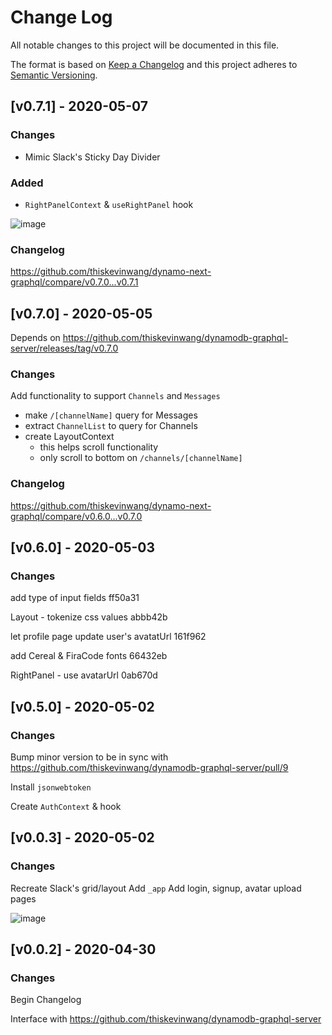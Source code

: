 # Change Log

All notable changes to this project will be documented in this file.

The format is based on [Keep a Changelog](http://keepachangelog.com/) and this project adheres to [Semantic Versioning](http://semver.org/).

## [v0.7.1] - 2020-05-07

### Changes

- Mimic Slack's Sticky Day Divider

### Added

- `RightPanelContext` & `useRightPanel` hook

![image](https://user-images.githubusercontent.com/26389321/81364304-53575700-90b3-11ea-9dc5-a6f96e76c13d.png)

### Changelog

https://github.com/thiskevinwang/dynamo-next-graphql/compare/v0.7.0...v0.7.1

## [v0.7.0] - 2020-05-05

Depends on https://github.com/thiskevinwang/dynamodb-graphql-server/releases/tag/v0.7.0

### Changes

Add functionality to support `Channels` and `Messages`

- make `/[channelName]` query for Messages
- extract `ChannelList` to query for Channels
- create LayoutContext
  - this helps scroll functionality
  - only scroll to bottom on `/channels/[channelName]`

### Changelog

https://github.com/thiskevinwang/dynamo-next-graphql/compare/v0.6.0...v0.7.0

## [v0.6.0] - 2020-05-03

### Changes

add type of input fields ff50a31

Layout - tokenize css values abbb42b

let profile page update user's avatatUrl 161f962

add Cereal & FiraCode fonts 66432eb

RightPanel - use avatarUrl 0ab670d

## [v0.5.0] - 2020-05-02

### Changes

Bump minor version to be in sync with https://github.com/thiskevinwang/dynamodb-graphql-server/pull/9

Install `jsonwebtoken`

Create `AuthContext` & hook

## [v0.0.3] - 2020-05-02

### Changes

Recreate Slack's grid/layout
Add `_app`
Add login, signup, avatar upload pages

![image](https://user-images.githubusercontent.com/26389321/80871870-72ea1c00-8c7c-11ea-9b9d-2b44f0c04e95.png)

## [v0.0.2] - 2020-04-30

### Changes

Begin Changelog

Interface with https://github.com/thiskevinwang/dynamodb-graphql-server
